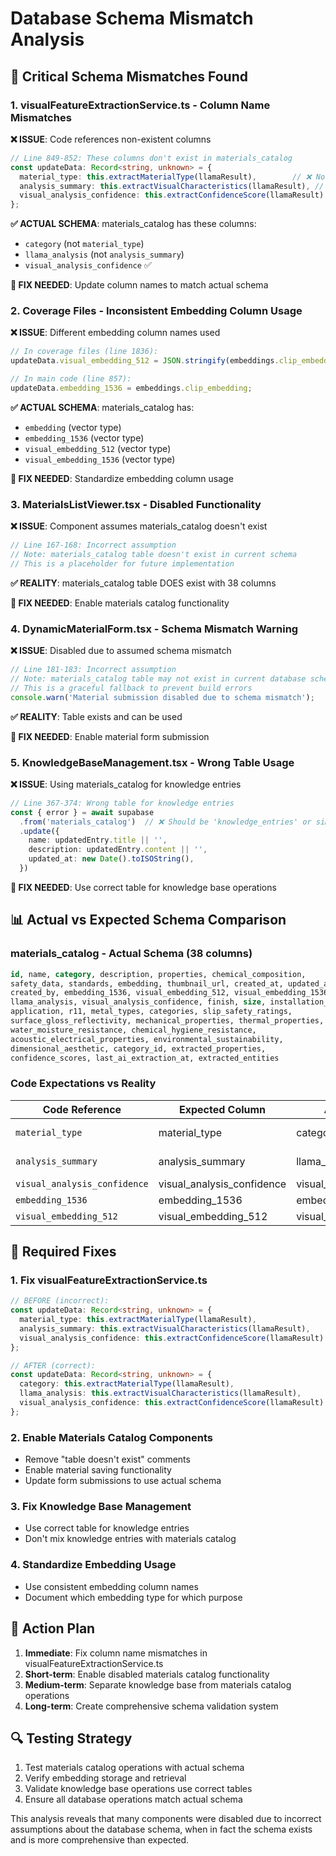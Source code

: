 # Database Schema Mismatch Analysis

## 🚨 Critical Schema Mismatches Found

### 1. **visualFeatureExtractionService.ts** - Column Name Mismatches

**❌ ISSUE**: Code references non-existent columns
```typescript
// Line 849-852: These columns don't exist in materials_catalog
const updateData: Record<string, unknown> = {
  material_type: this.extractMaterialType(llamaResult),        // ❌ No 'material_type' column
  analysis_summary: this.extractVisualCharacteristics(llamaResult), // ❌ No 'analysis_summary' column
  visual_analysis_confidence: this.extractConfidenceScore(llamaResult) // ✅ This exists
};
```

**✅ ACTUAL SCHEMA**: materials_catalog has these columns:
- `category` (not `material_type`)
- `llama_analysis` (not `analysis_summary`)
- `visual_analysis_confidence` ✅

**🔧 FIX NEEDED**: Update column names to match actual schema

### 2. **Coverage Files** - Inconsistent Embedding Column Usage

**❌ ISSUE**: Different embedding column names used
```typescript
// In coverage files (line 1836):
updateData.visual_embedding_512 = JSON.stringify(embeddings.clip_embedding);

// In main code (line 857):
updateData.embedding_1536 = embeddings.clip_embedding;
```

**✅ ACTUAL SCHEMA**: materials_catalog has:
- `embedding` (vector type)
- `embedding_1536` (vector type)
- `visual_embedding_512` (vector type)
- `visual_embedding_1536` (vector type)

**🔧 FIX NEEDED**: Standardize embedding column usage

### 3. **MaterialsListViewer.tsx** - Disabled Functionality

**❌ ISSUE**: Component assumes materials_catalog doesn't exist
```typescript
// Line 167-168: Incorrect assumption
// Note: materials_catalog table doesn't exist in current schema
// This is a placeholder for future implementation
```

**✅ REALITY**: materials_catalog table DOES exist with 38 columns

**🔧 FIX NEEDED**: Enable materials catalog functionality

### 4. **DynamicMaterialForm.tsx** - Schema Mismatch Warning

**❌ ISSUE**: Disabled due to assumed schema mismatch
```typescript
// Line 181-183: Incorrect assumption
// Note: materials_catalog table may not exist in current database schema
// This is a graceful fallback to prevent build errors
console.warn('Material submission disabled due to schema mismatch');
```

**✅ REALITY**: Table exists and can be used

**🔧 FIX NEEDED**: Enable material form submission

### 5. **KnowledgeBaseManagement.tsx** - Wrong Table Usage

**❌ ISSUE**: Using materials_catalog for knowledge entries
```typescript
// Line 367-374: Wrong table for knowledge entries
const { error } = await supabase
  .from('materials_catalog')  // ❌ Should be 'knowledge_entries' or similar
  .update({
    name: updatedEntry.title || '',
    description: updatedEntry.content || '',
    updated_at: new Date().toISOString(),
  })
```

**🔧 FIX NEEDED**: Use correct table for knowledge base operations

## 📊 Actual vs Expected Schema Comparison

### materials_catalog - Actual Schema (38 columns)
```sql
id, name, category, description, properties, chemical_composition,
safety_data, standards, embedding, thumbnail_url, created_at, updated_at,
created_by, embedding_1536, visual_embedding_512, visual_embedding_1536,
llama_analysis, visual_analysis_confidence, finish, size, installation_method,
application, r11, metal_types, categories, slip_safety_ratings,
surface_gloss_reflectivity, mechanical_properties, thermal_properties,
water_moisture_resistance, chemical_hygiene_resistance,
acoustic_electrical_properties, environmental_sustainability,
dimensional_aesthetic, category_id, extracted_properties,
confidence_scores, last_ai_extraction_at, extracted_entities
```

### Code Expectations vs Reality

| Code Reference | Expected Column | Actual Column | Status |
|---------------|----------------|---------------|---------|
| `material_type` | material_type | category | ❌ Mismatch |
| `analysis_summary` | analysis_summary | llama_analysis | ❌ Mismatch |
| `visual_analysis_confidence` | visual_analysis_confidence | visual_analysis_confidence | ✅ Match |
| `embedding_1536` | embedding_1536 | embedding_1536 | ✅ Match |
| `visual_embedding_512` | visual_embedding_512 | visual_embedding_512 | ✅ Match |

## 🔧 Required Fixes

### 1. Fix visualFeatureExtractionService.ts
```typescript
// BEFORE (incorrect):
const updateData: Record<string, unknown> = {
  material_type: this.extractMaterialType(llamaResult),
  analysis_summary: this.extractVisualCharacteristics(llamaResult),
  visual_analysis_confidence: this.extractConfidenceScore(llamaResult)
};

// AFTER (correct):
const updateData: Record<string, unknown> = {
  category: this.extractMaterialType(llamaResult),
  llama_analysis: this.extractVisualCharacteristics(llamaResult),
  visual_analysis_confidence: this.extractConfidenceScore(llamaResult)
};
```

### 2. Enable Materials Catalog Components
- Remove "table doesn't exist" comments
- Enable material saving functionality
- Update form submissions to use actual schema

### 3. Fix Knowledge Base Management
- Use correct table for knowledge entries
- Don't mix knowledge entries with materials catalog

### 4. Standardize Embedding Usage
- Use consistent embedding column names
- Document which embedding type for which purpose

## 🎯 Action Plan

1. **Immediate**: Fix column name mismatches in visualFeatureExtractionService.ts
2. **Short-term**: Enable disabled materials catalog functionality
3. **Medium-term**: Separate knowledge base from materials catalog operations
4. **Long-term**: Create comprehensive schema validation system

## 🔍 Testing Strategy

1. Test materials catalog operations with actual schema
2. Verify embedding storage and retrieval
3. Validate knowledge base operations use correct tables
4. Ensure all database operations match actual schema

This analysis reveals that many components were disabled due to incorrect assumptions about the database schema, when in fact the schema exists and is more comprehensive than expected.
